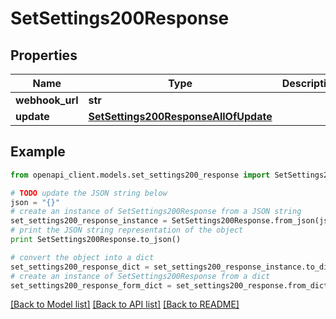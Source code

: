 # SetSettings200Response


## Properties
Name | Type | Description | Notes
------------ | ------------- | ------------- | -------------
**webhook_url** | **str** |  | [optional] 
**update** | [**SetSettings200ResponseAllOfUpdate**](SetSettings200ResponseAllOfUpdate.md) |  | 

## Example

```python
from openapi_client.models.set_settings200_response import SetSettings200Response

# TODO update the JSON string below
json = "{}"
# create an instance of SetSettings200Response from a JSON string
set_settings200_response_instance = SetSettings200Response.from_json(json)
# print the JSON string representation of the object
print SetSettings200Response.to_json()

# convert the object into a dict
set_settings200_response_dict = set_settings200_response_instance.to_dict()
# create an instance of SetSettings200Response from a dict
set_settings200_response_form_dict = set_settings200_response.from_dict(set_settings200_response_dict)
```
[[Back to Model list]](../README.md#documentation-for-models) [[Back to API list]](../README.md#documentation-for-api-endpoints) [[Back to README]](../README.md)


